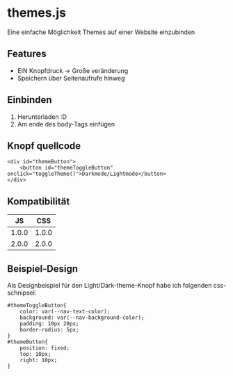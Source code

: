 # themes.js

Eine einfache Möglichkeit Themes auf einer Website einzubinden  

## Features  
- EIN Knopfdruck -> Große veränderung
- Speichern über Seitenaufrufe hinweg

## Einbinden
1. Herunterladen :D
2. Am ende des body-Tags einfügen

## Knopf quellcode
```
<div id="themeButton">
    <button id="themeToggleButton" onclick="toggleTheme()">Darkmode/Lightmode</button>
</div>
```

## Kompatibilität
JS | CSS
---|---
1.0.0 | 1.0.0
2.0.0 | 2.0.0



## Beispiel-Design  
Als Designbeispiel für den Light/Dark-theme-Knopf habe ich folgenden css-schnipsel:
```
#themeToggleButton{
    color: var(--nav-text-color);
    background: var(--nav-background-color);
    padding: 10px 20px;
    border-radius: 5px;
}
#themeButton{
    position: fixed;
    top: 10px;
    right: 10px;
}
```
